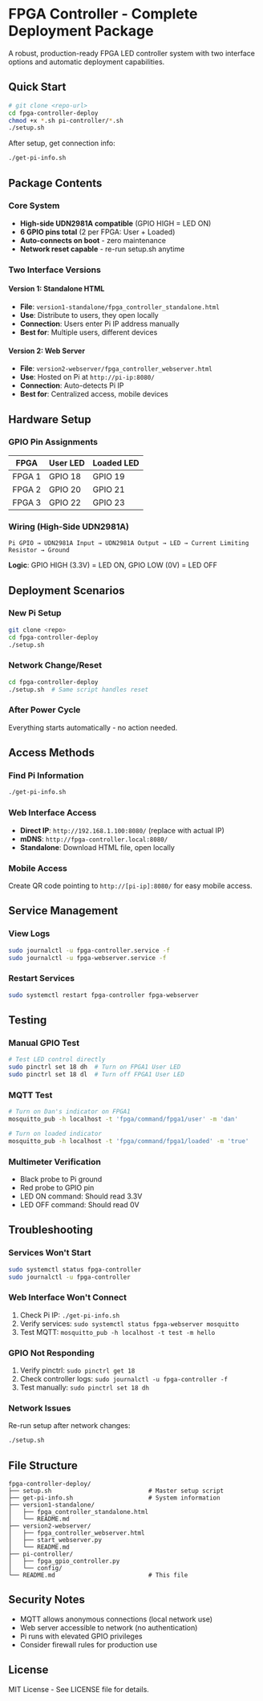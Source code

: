 # FPGA Controller - Complete Deployment Package

A robust, production-ready FPGA LED controller system with two interface options and automatic deployment capabilities.

## Quick Start

```bash
# git clone <repo-url>
cd fpga-controller-deploy
chmod +x *.sh pi-controller/*.sh
./setup.sh
```

After setup, get connection info:
```bash
./get-pi-info.sh
```

## Package Contents

### Core System
- **High-side UDN2981A compatible** (GPIO HIGH = LED ON)
- **6 GPIO pins total** (2 per FPGA: User + Loaded)
- **Auto-connects on boot** - zero maintenance
- **Network reset capable** - re-run setup.sh anytime

### Two Interface Versions

#### Version 1: Standalone HTML
- **File**: `version1-standalone/fpga_controller_standalone.html`
- **Use**: Distribute to users, they open locally
- **Connection**: Users enter Pi IP address manually
- **Best for**: Multiple users, different devices

#### Version 2: Web Server
- **File**: `version2-webserver/fpga_controller_webserver.html`
- **Use**: Hosted on Pi at `http://pi-ip:8080/`
- **Connection**: Auto-detects Pi IP
- **Best for**: Centralized access, mobile devices

## Hardware Setup

### GPIO Pin Assignments
| FPGA | User LED | Loaded LED |
|------|----------|------------|
| FPGA 1 | GPIO 18 | GPIO 19 |
| FPGA 2 | GPIO 20 | GPIO 21 |
| FPGA 3 | GPIO 22 | GPIO 23 |

### Wiring (High-Side UDN2981A)
```
Pi GPIO → UDN2981A Input → UDN2981A Output → LED → Current Limiting Resistor → Ground
```

**Logic**: GPIO HIGH (3.3V) = LED ON, GPIO LOW (0V) = LED OFF

## Deployment Scenarios

### New Pi Setup
```bash
git clone <repo>
cd fpga-controller-deploy
./setup.sh
```

### Network Change/Reset
```bash
cd fpga-controller-deploy
./setup.sh  # Same script handles reset
```

### After Power Cycle
Everything starts automatically - no action needed.

## Access Methods

### Find Pi Information
```bash
./get-pi-info.sh
```

### Web Interface Access
- **Direct IP**: `http://192.168.1.100:8080/` (replace with actual IP)
- **mDNS**: `http://fpga-controller.local:8080/`
- **Standalone**: Download HTML file, open locally

### Mobile Access
Create QR code pointing to `http://[pi-ip]:8080/` for easy mobile access.

## Service Management

### View Logs
```bash
sudo journalctl -u fpga-controller.service -f
sudo journalctl -u fpga-webserver.service -f
```

### Restart Services
```bash
sudo systemctl restart fpga-controller fpga-webserver
```

## Testing

### Manual GPIO Test
```bash
# Test LED control directly
sudo pinctrl set 18 dh  # Turn on FPGA1 User LED
sudo pinctrl set 18 dl  # Turn off FPGA1 User LED
```

### MQTT Test
```bash
# Turn on Dan's indicator on FPGA1
mosquitto_pub -h localhost -t 'fpga/command/fpga1/user' -m 'dan'

# Turn on loaded indicator
mosquitto_pub -h localhost -t 'fpga/command/fpga1/loaded' -m 'true'
```

### Multimeter Verification
- Black probe to Pi ground
- Red probe to GPIO pin
- LED ON command: Should read 3.3V
- LED OFF command: Should read 0V

## Troubleshooting

### Services Won't Start
```bash
sudo systemctl status fpga-controller
sudo journalctl -u fpga-controller
```

### Web Interface Won't Connect
1. Check Pi IP: `./get-pi-info.sh`
2. Verify services: `sudo systemctl status fpga-webserver mosquitto`
3. Test MQTT: `mosquitto_pub -h localhost -t test -m hello`

### GPIO Not Responding
1. Verify pinctrl: `sudo pinctrl get 18`
2. Check controller logs: `sudo journalctl -u fpga-controller -f`
3. Test manually: `sudo pinctrl set 18 dh`

### Network Issues
Re-run setup after network changes:
```bash
./setup.sh
```

## File Structure

```
fpga-controller-deploy/
├── setup.sh                           # Master setup script
├── get-pi-info.sh                     # System information
├── version1-standalone/
│   ├── fpga_controller_standalone.html
│   └── README.md
├── version2-webserver/
│   ├── fpga_controller_webserver.html
│   ├── start_webserver.py
│   └── README.md
├── pi-controller/
│   ├── fpga_gpio_controller.py
│   └── config/
└── README.md                          # This file
```

## Security Notes

- MQTT allows anonymous connections (local network use)
- Web server accessible to network (no authentication)
- Pi runs with elevated GPIO privileges
- Consider firewall rules for production use

## License

MIT License - See LICENSE file for details.
